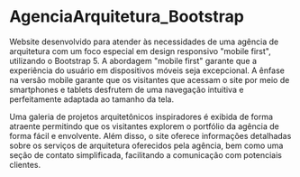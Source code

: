 # AgenciaArquitetura_Bootstrap

Website desenvolvido para atender às necessidades de uma agência de arquitetura com um foco especial em design responsivo "mobile first", utilizando o Bootstrap 5. A abordagem "mobile first" garante que a experiência do usuário em dispositivos móveis seja excepcional. A ênfase na versão mobile garante que os visitantes que acessam o site por meio de smartphones e tablets desfrutem de uma navegação intuitiva e perfeitamente adaptada ao tamanho da tela.

Uma galeria de projetos arquitetônicos inspiradores é exibida de forma atraente permitindo que os visitantes explorem o portfólio da agência de forma fácil e envolvente. Além disso, o site oferece informações detalhadas sobre os serviços de arquitetura oferecidos pela agência, bem como uma seção de contato simplificada, facilitando a comunicação com potenciais clientes.
